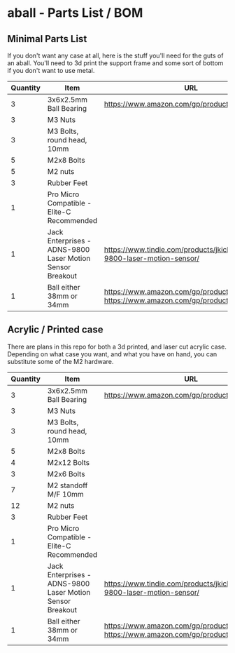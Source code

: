 # aball - Parts List / BOM

## Minimal Parts List
If you don't want any case at all, here is the stuff you'll need for the guts of an aball.  You'll need to 3d print
the support frame and some sort of bottom if you don't want to use metal.

Quantity|Item|URL
---|---|---
3|3x6x2.5mm Ball Bearing|https://www.amazon.com/gp/product/B014LT87HS
3|M3 Nuts|
3|M3 Bolts, round head, 10mm|
5|M2x8 Bolts|
5|M2 nuts |
3|Rubber Feet|
1|Pro Micro Compatible - Elite-C Recommended|
1|Jack Enterprises - ADNS-9800 Laser Motion Sensor Breakout|https://www.tindie.com/products/jkicklighter/adns-9800-laser-motion-sensor/
1|Ball either 38mm or 34mm|https://www.amazon.com/gp/product/B00CEQY0J0 https://www.amazon.com/gp/product/B07BDGSX5X

## Acrylic / Printed case
There are plans in this repo for both a 3d printed, and laser cut acrylic case.  Depending on what case you want, and what you have on hand,
you can substitute some of the M2 hardware.  

Quantity|Item|URL
---|---|---
3|3x6x2.5mm Ball Bearing|https://www.amazon.com/gp/product/B014LT87HS
3|M3 Nuts|
3|M3 Bolts, round head, 10mm|
5|M2x8 Bolts|
4|M2x12 Bolts|
3|M2x6 Bolts|
7|M2 standoff M/F 10mm|
12|M2 nuts |
3|Rubber Feet|
1|Pro Micro Compatible - Elite-C Recommended|
1|Jack Enterprises - ADNS-9800 Laser Motion Sensor Breakout|https://www.tindie.com/products/jkicklighter/adns-9800-laser-motion-sensor/
1|Ball either 38mm or 34mm|https://www.amazon.com/gp/product/B00CEQY0J0 https://www.amazon.com/gp/product/B07BDGSX5X
